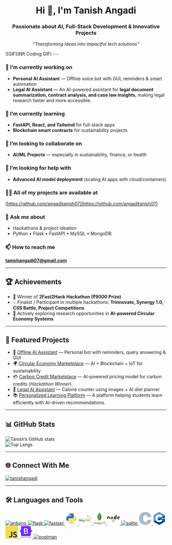 <h1 align="center">Hi 👋, I'm Tanish Angadi</h1>
<h3 align="center">Passionate about AI, Full-Stack Development & Innovative Projects</h3>
<p align="center"><i>"Transforming ideas into impactful tech solutions"</i></p>
![GIF](Nft Coding GIF)
---

### 🔭 I’m currently working on
- **Personal AI Assistant** — Offline voice bot with GUI, reminders & smart automation
- **Legal AI Assistant** — An AI-powered assistant for **legal document summarization, contract analysis, and case law insights**, making legal research faster and more accessible.


### 🌱 I’m currently learning
- **FastAPI, React, and Tailwind** for full-stack apps  
- **Blockchain smart contracts** for sustainability projects  

### 👯 I’m looking to collaborate on
- **AI/ML Projects** — especially in sustainability, finance, or health  

### 🤝 I’m looking for help with
- **Advanced AI model deployment** (scaling AI apps with cloud/containers)  

### 👨‍💻 All of my projects are available at
[https://github.com/angaditanish07](https://github.com/angaditanish07)

### 💬 Ask me about
- Hackathons & project ideation  
- Python • Flask • FastAPI • MySQL • MongoDB  

### 📫 How to reach me
**tanishangadi07@gmail.com**

---

## 🏆 Achievements
- 🥇 Winner of **2Fast2Hack Hackathon (₹9000 Prize)**  
- 💡 Finalist / Participant in multiple hackathons: **Trinnovate, Synergy 1.0, CSS Battle, Project Competitions**  
- 🎯 Actively exploring research opportunities in **AI-powered Circular Economy Systems**  

---

## 🚀 Featured Projects
- 🤖 [Offline AI Assistant](#) — Personal bot with reminders, query answering & GUI  
- 🌍 [Circular Economy Marketplace](#) — AI + Blockchain + IoT for sustainability  
- 💳 [Carbon Credit Marketplace](#) — AI-powered pricing model for carbon credits (*Hackathon Winner*)  
- 📑 [Legal AI Assistant](#) — Calorie counter using images + AI diet planner
- 📚 [Personalized Learning Platform](#) — A platform helping students learn efficiently with AI-driven recommendations. 

---

## 📊 GitHub Stats
![Tanish’s GitHub stats](https://github-readme-stats.vercel.app/api?username=angaditanish07&show_icons=true&theme=radical)  
![Top Langs](https://github-readme-stats.vercel.app/api/top-langs/?username=angaditanish07&layout=compact&theme=radical)  

---

## 🌐 Connect With Me
<p align="left">
<a href="https://linkedin.com/in/tanishangadi" target="blank"><img align="center" src="https://raw.githubusercontent.com/rahuldkjain/github-profile-readme-generator/master/src/images/icons/Social/linked-in-alt.svg" alt="tanishangadi" height="30" width="40" /></a>
</p>

---

## 🛠️ Languages and Tools
<p align="left"> 
<a href="https://www.arduino.cc/" target="_blank" rel="noreferrer"> <img src="https://cdn.worldvectorlogo.com/logos/arduino-1.svg" alt="arduino" width="40" height="40"/> </a> 
<a href="https://flask.palletsprojects.com/" target="_blank" rel="noreferrer"> <img src="https://www.vectorlogo.zone/logos/pocoo_flask/pocoo_flask-icon.svg" alt="flask" width="40" height="40"/> </a> 
<a href="https://fastapi.tiangolo.com/" target="_blank" rel="noreferrer"> <img src="https://cdn.worldvectorlogo.com/logos/fastapi-1.svg" alt="fastapi" width="40" height="40"/> </a> 
<a href="https://www.python.org" target="_blank" rel="noreferrer"> <img src="https://raw.githubusercontent.com/devicons/devicon/master/icons/python/python-original.svg" alt="python" width="40" height="40"/> </a> 
<a href="https://www.mysql.com/" target="_blank" rel="noreferrer"> <img src="https://raw.githubusercontent.com/devicons/devicon/master/icons/mysql/mysql-original-wordmark.svg" alt="mysql" width="40" height="40"/> </a> 
<a href="https://www.mongodb.com/" target="_blank" rel="noreferrer"> <img src="https://raw.githubusercontent.com/devicons/devicon/master/icons/mongodb/mongodb-original-wordmark.svg" alt="mongodb" width="40" height="40"/> </a> 
<a href="https://nodejs.org" target="_blank" rel="noreferrer"> <img src="https://raw.githubusercontent.com/devicons/devicon/master/icons/nodejs/nodejs-original-wordmark.svg" alt="nodejs" width="40" height="40"/> </a> 
<a href="https://www.sqlite.org/" target="_blank" rel="noreferrer"> <img src="https://www.vectorlogo.zone/logos/sqlite/sqlite-icon.svg" alt="sqlite" width="40" height="40"/> </a> 
<a href="https://www.cprogramming.com/" target="_blank" rel="noreferrer"> <img src="https://raw.githubusercontent.com/devicons/devicon/master/icons/c/c-original.svg" alt="c" width="40" height="40"/> </a> 
<a href="https://www.w3schools.com/cpp/" target="_blank" rel="noreferrer"> <img src="https://raw.githubusercontent.com/devicons/devicon/master/icons/cplusplus/cplusplus-original.svg" alt="cplusplus" width="40" height="40"/> </a> 
<a href="https://developer.mozilla.org/en-US/docs/Web/JavaScript" target="_blank" rel="noreferrer"> <img src="https://raw.githubusercontent.com/devicons/devicon/master/icons/javascript/javascript-original.svg" alt="javascript" width="40" height="40"/> </a> 
<a href="https://getbootstrap.com" target="_blank" rel="noreferrer"> <img src="https://raw.githubusercontent.com/devicons/devicon/master/icons/bootstrap/bootstrap-plain-wordmark.svg" alt="bootstrap" width="40" height="40"/> </a> 
<a href="https://postman.com" target="_blank" rel="noreferrer"> <img src="https://www.vectorlogo.zone/logos/getpostman/getpostman-icon.svg" alt="postman" width="40" height="40"/> </a> 
</p>
